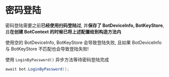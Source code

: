 # 密码登陆

密码登陆需要之前**已经使用扫码登陆过**, 并**保存了 BotDeviceInfo, BotKeyStore**, 且**在创建 BotContext 的时候已将上述配置给到构造方法内**

使用空的 BotDeviceInfo, BotKeyStore 会导致登陆失败, 且如果 BotDeviceInfo 与 BotKeyStore 不匹配也会导致登陆失败!

使用 `LoginByPassword()` 异步方法等待密码登陆完成

```csharp
await bot.LoginByPassword();
```

